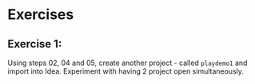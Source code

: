 # Exercises

## Exercise 1:

Using steps 02, 04 and 05, create another project - called `playdemo1` and import into Idea. Experiment with having 2 project open simultaneously.


